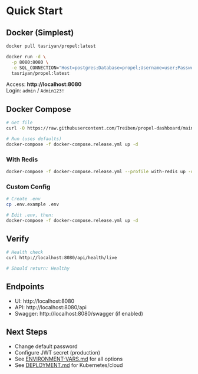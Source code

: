# Quick Start

## Docker (Simplest)

```bash
docker pull tasriyan/propel:latest

docker run -d \
  -p 8080:8080 \
  -e SQL_CONNECTION="Host=postgres;Database=propel;Username=user;Password=pass" \
  tasriyan/propel:latest
```

Access: **http://localhost:8080**  
Login: `admin` / `Admin123!`

## Docker Compose

```bash
# Get file
curl -O https://raw.githubusercontent.com/Treiben/propel-dashboard/main/docker-compose.release.yml

# Run (uses defaults)
docker-compose -f docker-compose.release.yml up -d
```

### With Redis

```bash
docker-compose -f docker-compose.release.yml --profile with-redis up -d
```

### Custom Config

```bash
# Create .env
cp .env.example .env

# Edit .env, then:
docker-compose -f docker-compose.release.yml up -d
```

## Verify

```bash
# Health check
curl http://localhost:8080/api/health/live

# Should return: Healthy
```

## Endpoints

- UI: http://localhost:8080
- API: http://localhost:8080/api
- Swagger: http://localhost:8080/swagger (if enabled)

## Next Steps

- Change default password
- Configure JWT secret (production)
- See [ENVIRONMENT-VARS.md](ENVIRONMENT-VARS.md) for all options
- See [DEPLOYMENT.md](DEPLOYMENT.md) for Kubernetes/cloud